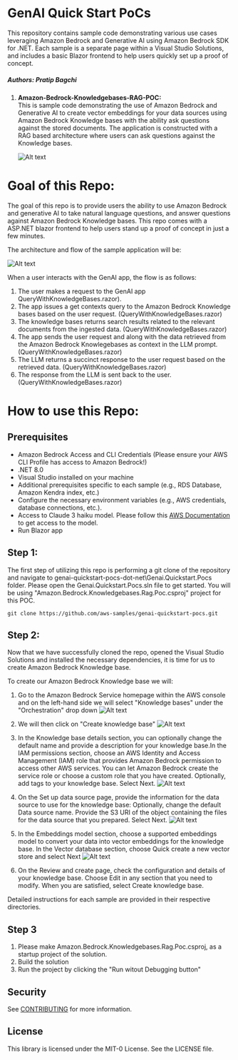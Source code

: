 # GenAI Quick Start PoCs

This repository contains sample code demonstrating various use cases leveraging Amazon Bedrock and Generative AI using Amazon Bedrock SDK for .NET. Each sample is a separate page within a Visual Studio Solutions, and includes a basic Blazor frontend to help users quickly set up a proof of concept.

##### Authors: Pratip Bagchi

1. **Amazon-Bedrock-Knowledgebases-RAG-POC:**   
   This is sample code demonstrating the use of Amazon Bedrock and Generative AI to create vector embeddings for your data sources using Amazon Bedrock Knowledge bases with the ability ask questions against the stored documents. The application is constructed with a RAG based architecture where users can ask questions against the Knowledge bases.    

    ![Alt text](images/02-rag-with-kb.png "RAG with KB")

# **Goal of this Repo:**

The goal of this repo is to provide users the ability to use Amazon Bedrock and generative AI to take natural language questions, and answer questions against Amazon Bedrock Knowledge bases.
This repo comes with a ASP.NET blazor frontend to help users stand up a proof of concept in just a few minutes.

The architecture and flow of the sample application will be:

![Alt text](images/architecture_diagram.png "POC Architecture")

When a user interacts with the GenAI app, the flow is as follows:

1. The user makes a request to the GenAI app QueryWithKnowledgeBases.razor).
2. The app issues a get contexts query to the Amazon Bedrock Knowledge bases based on the user request. (QueryWithKnowledgeBases.razor)
3. The knowledge bases returns search results related to the relevant documents from the ingested data. (QueryWithKnowledgeBases.razor)
4. The app sends the user request and along with the data retrieved from the Amazon Bedrock Knowlegebases as context in the LLM prompt. (QueryWithKnowledgeBases.razor)
5. The LLM returns a succinct response to the user request based on the retrieved data. (QueryWithKnowledgeBases.razor)
6. The response from the LLM is sent back to the user. (QueryWithKnowledgeBases.razor)

# How to use this Repo:

## Prerequisites

- Amazon Bedrock Access and CLI Credentials (Please ensure your AWS CLI Profile has access to Amazon Bedrock!)
- .NET 8.0
- Visual Studio installed on your machine
- Additional prerequisites specific to each sample (e.g., RDS Database, Amazon Kendra index, etc.)
- Configure the necessary environment variables (e.g., AWS credentials, database connections, etc.).
- Access to Claude 3 haiku model. Please follow this [AWS Documentation](https://docs.aws.amazon.com/bedrock/latest/userguide/model-access.html) to get access to the model.
- Run Blazor app

## Step 1:

The first step of utilizing this repo is performing a git clone of the repository and navigate to genai-quickstart-pocs-dot-net\Genai.Quickstart.Pocs folder. Please open the Genai.Quickstart.Pocs.sln file to get started. 
You will be using "Amazon.Bedrock.Knowledgebases.Rag.Poc.csproj" project for this POC. 

```
git clone https://github.com/aws-samples/genai-quickstart-pocs.git
```

## Step 2:

Now that we have successfully cloned the repo, opened the Visual Studio Solutions and installed the necessary dependencies, it is time for us to create Amazon Bedrock Knowledge base.

To create our Amazon Bedrock Knowledge base we will:

1. Go to the Amazon Bedrock Service homepage within the AWS console and on the left-hand side we will select "Knowledge bases" under the "Orchestration" drop down ![Alt text](images/amazon_bedrock_homepage.png "Amazon Bedrock Homepage")

2. We will then click on "Create knowledge base" ![Alt text](images/knowledgeBase_homepage.png "Amazon Bedrock Create Knowledge base")

3. In the Knowledge base details section, you can optionally change the default name and provide a description for your knowledge base.In the IAM permissions section, choose an AWS Identity and Access Management (IAM) role that provides Amazon Bedrock permission to access other AWS services. You can let Amazon Bedrock create the service role or choose a custom role that you have created. Optionally, add tags to your knowledge base. Select Next. ![Alt text](images/kb_first_page.png "Knowledge base details")

4. On the Set up data source page, provide the information for the data source to use for the knowledge base: Optionally, change the default Data source name. Provide the S3 URI of the object containing the files for the data source that you prepared. Select Next. ![Alt text](images/kb_datasource_page.png "Set up Data Source")

5. In the Embeddings model section, choose a supported embeddings model to convert your data into vector embeddings for the knowledge base. In the Vector database section, choose Quick create a new vector store and select Next ![Alt text](images/kb_vectordb_page.png "Select Embeddings Model")

6. On the Review and create page, check the configuration and details of your knowledge base. Choose Edit in any section that you need to modify. When you are satisfied, select Create knowledge base.

Detailed instructions for each sample are provided in their respective directories.

## Step 3

1. Please make Amazon.Bedrock.Knowledgebases.Rag.Poc.csproj, as a startup project of the solution.
2. Build the solution
3. Run the project by clicking the "Run witout Debugging button"


## Security

See [CONTRIBUTING](CONTRIBUTING.md#security-issue-notifications) for more information.

## License

This library is licensed under the MIT-0 License. See the LICENSE file.